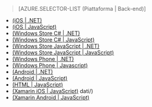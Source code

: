 ﻿> [AZURE.SELECTOR-LIST (Piattaforma | Back-end)]
- [(iOS | .NET)](/it-it/documentation/articles/mobile-services-dotnet-backend-ios-authorize-users-in-scripts/)
- [(iOS | JavaScript)](/it-it/documentation/articles/mobile-services-ios-authorize-users-in-scripts/)
- [(Windows Store C# | .NET)](/it-it/documentation/articles/mobile-services-dotnet-backend-windows-store-dotnet-authorize-users-in-scripts/)
- [(Windows Store C# | JavaScript)](/it-it/documentation/articles/mobile-services-windows-store-dotnet-authorize-users-in-scripts/)
- [(Windows Store JavaScript | .NET)](/it-it/documentation/articles/mobile-services-dotnet-backend-windows-store-javascript-authorize-users-in-scripts/)
- [(Windows Store JavaScript | JavaScript)](/it-it/documentation/articles/mobile-services-windows-store-javascript-authorize-users-in-scripts/)
- [(Windows Phone | .NET)](/it-it/documentation/articles/mobile-services-dotnet-backend-windows-phone-authorize-users-in-scripts/)
- [(Windows Phone | Javascript)](/it-it/documentation/articles/mobile-services-windows-phone-authorize-users-in-scripts/)
- [(Android | .NET)](/it-it/documentation/articles/mobile-services-dotnet-backend-android-authorize-users-in-scripts/)
- [(Android | JavaScript)](/it-it/documentation/articles/mobile-services-android-authorize-users-in-scripts/)
- [(HTML | JavaScript)](/it-it/documentation/articles/mobile-services-html-authorize-users-in-scripts/)
- [(Xamarin iOS | JavaScript)](/it-it/documentation/articles/partner-xamarin-mobile-services-ios-authorize-users-in-scripts/)
dati/)
- [(Xamarin Android | JavaScript)](/it-it/documentation/articles/partner-xamarin-mobile-services-android-authorize-users-in-scripts/)

<!--HONumber=42-->
